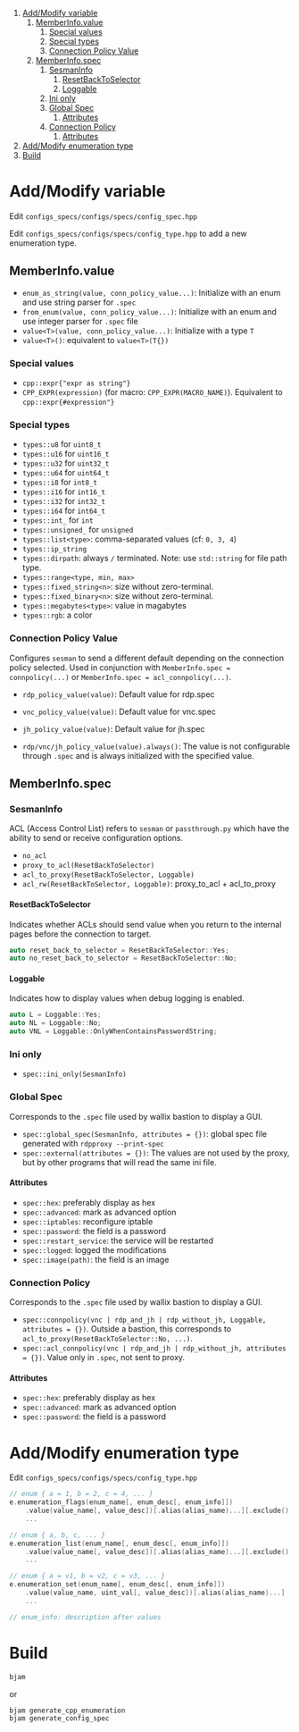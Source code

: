 1. [Add/Modify variable](#addmodify-variable)
    1. [MemberInfo.value](#memberinfovalue)
        1. [Special values](#special-values)
        2. [Special types](#special-types)
        3. [Connection Policy Value](#connection-policy-value)
    2. [MemberInfo.spec](#memberinfospec)
        1. [SesmanInfo](#sesmaninfo)
            1. [ResetBackToSelector](#resetbacktoselector)
            2. [Loggable](#loggable)
        2. [Ini only](#ini-only)
        3. [Global Spec](#global-spec)
            1. [Attributes](#attributes)
        4. [Connection Policy](#connection-policy)
            1. [Attributes](#attributes-1)
2. [Add/Modify enumeration type](#addmodify-enumeration-type)
3. [Build](#build)


# Add/Modify variable

Edit `configs_specs/configs/specs/config_spec.hpp`

Edit `configs_specs/configs/specs/config_type.hpp` to add a new enumeration type.


## MemberInfo.value

- `enum_as_string(value, conn_policy_value...)`: Initialize with an enum and use string parser for `.spec`
- `from_enum(value, conn_policy_value...)`: Initialize with an enum and use integer parser for `.spec` file
- `value<T>(value, conn_policy_value...)`: Initialize with a type `T`
- `value<T>()`: equivalent to `value<T>(T{})`

### Special values

- `cpp::expr{"expr as string"}`
- `CPP_EXPR(expression)` (for macro: `CPP_EXPR(MACRO_NAME)`). Equivalent to `cpp::expr{#expression"}`

### Special types

- `types::u8` for `uint8_t`
- `types::u16` for `uint16_t`
- `types::u32` for `uint32_t`
- `types::u64` for `uint64_t`
- `types::i8` for `int8_t`
- `types::i16` for `int16_t`
- `types::i32` for `int32_t`
- `types::i64` for `int64_t`
- `types::int_` for `int`
- `types::unsigned_` for `unsigned`
- `types::list<type>`: comma-separated values (cf: `0, 3, 4`)
- `types::ip_string`
- `types::dirpath`: always `/` terminated. Note: use `std::string` for file path type.
- `types::range<type, min, max>`
- `types::fixed_string<n>`: size without zero-terminal.
- `types::fixed_binary<n>`: size without zero-terminal.
- `types::megabytes<type>`: value in magabytes
- `types::rgb`: a color


### Connection Policy Value

Configures `sesman` to send a different default depending on the connection policy selected. Used in conjunction with `MemberInfo.spec = connpolicy(...)` or `MemberInfo.spec = acl_connpolicy(...)`.

- `rdp_policy_value(value)`: Default value for rdp.spec
- `vnc_policy_value(value)`: Default value for vnc.spec
- `jh_policy_value(value)`: Default value for jh.spec

- `rdp/vnc/jh_policy_value(value).always()`: The value is not configurable through `.spec` and is always initialized with the specified value.


## MemberInfo.spec

### SesmanInfo

ACL (Access Control List) refers to `sesman` or `passthrough.py` which have the ability to send or receive configuration options.

- `no_acl`
- `proxy_to_acl(ResetBackToSelector)`
- `acl_to_proxy(ResetBackToSelector, Loggable)`
- `acl_rw(ResetBackToSelector, Loggable)`: proxy_to_acl + acl_to_proxy

#### ResetBackToSelector

Indicates whether ACLs should send value when you return to the internal pages before the connection to target.

```cpp
auto reset_back_to_selector = ResetBackToSelector::Yes;
auto no_reset_back_to_selector = ResetBackToSelector::No;
```

#### Loggable

Indicates how to display values when debug logging is enabled.

```cpp
auto L = Loggable::Yes;
auto NL = Loggable::No;
auto VNL = Loggable::OnlyWhenContainsPasswordString;
```

### Ini only

- `spec::ini_only(SesmanInfo)`

### Global Spec

Corresponds to the `.spec` file used by wallix bastion to display a GUI.

- `spec::global_spec(SesmanInfo, attributes = {})`: global spec file generated with `rdpproxy --print-spec`
- `spec::external(attributes = {})`: The values are not used by the proxy, but by other programs that will read the same ini file.

#### Attributes

- `spec::hex`: preferably display as hex
- `spec::advanced`: mark as advanced option
- `spec::iptables`: reconfigure iptable
- `spec::password`: the field is a password
- `spec::restart_service`: the service will be restarted
- `spec::logged`: logged the modifications
- `spec::image(path)`: the field is an image

### Connection Policy

Corresponds to the `.spec` file used by wallix bastion to display a GUI.

- `spec::connpolicy(vnc | rdp_and_jh | rdp_without_jh, Loggable, attributes = {})`. Outside a bastion, this corresponds to `acl_to_proxy(ResetBackToSelector::No, ...)`.
- `spec::acl_connpolicy(vnc | rdp_and_jh | rdp_without_jh, attributes = {})`. Value only in `.spec`, not sent to proxy.

#### Attributes

- `spec::hex`: preferably display as hex
- `spec::advanced`: mark as advanced option
- `spec::password`: the field is a password



# Add/Modify enumeration type

Edit `configs_specs/configs/specs/config_type.hpp`

```cpp
// enum { a = 1, b = 2, c = 4, ... }
e.enumeration_flags(enum_name[, enum_desc[, enum_info]])
    .value(value_name[, value_desc])[.alias(alias_name)...][.exclude()...]
    ...

// enum { a, b, c, ... }
e.enumeration_list(enum_name[, enum_desc[, enum_info]])
    .value(value_name[, value_desc])[.alias(alias_name)...][.exclude()...]
    ...

// enum { a = v1, b = v2, c = v3, ... }
e.enumeration_set(enum_name[, enum_desc[, enum_info]])
    .value(value_name, uint_val[, value_desc])[.alias(alias_name)...]
    ...

// enum_info: description after values
```


# Build

```bash
bjam
```

or

```bash
bjam generate_cpp_enumeration
bjam generate_config_spec
```
